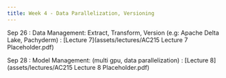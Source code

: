 ```yaml
---
title: Week 4 - Data Parallelization, Versioning
---
```


Sep 26
: Data Management: Extract, Transform, Version (e.g: Apache Delta Lake, Pachyderm)
  : [Lecture 7](assets/lectures/AC215 Lecture 7 Placeholder.pdf)

Sep 28
: Model Management: (multi gpu, data parallelization)
  : [Lecture 8](assets/lectures/AC215 Lecture 8 Placeholder.pdf)